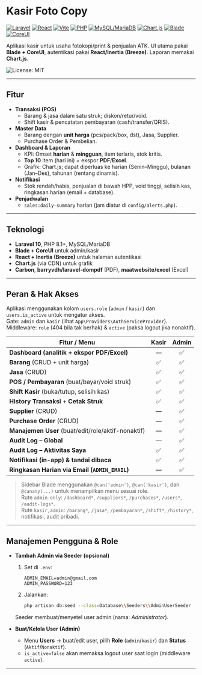 # Kasir Foto Copy
<p align="left">
  <a href="#"><img src="https://img.shields.io/badge/Laravel-11-FF2D20?logo=laravel&logoColor=white" alt="Laravel"></a>
  <a href="#"><img src="https://img.shields.io/badge/React-18-61DAFB?logo=react&logoColor=black" alt="React"></a>
  <a href="#"><img src="https://img.shields.io/badge/Vite-5-646CFF?logo=vite&logoColor=white" alt="Vite"></a>
  <a href="#"><img src="https://img.shields.io/badge/PHP-8.1+-777BB4?logo=php&logoColor=white" alt="PHP"></a>
  <a href="#"><img src="https://img.shields.io/badge/MySQL-MariaDB-4479A1?logo=mysql&logoColor=white" alt="MySQL/MariaDB"></a>
  <a href="#"><img src="https://img.shields.io/badge/Chart.js-4-FF6384?logo=chartdotjs&logoColor=white" alt="Chart.js"></a>
  <a href="#"><img src="https://img.shields.io/badge/Blade-Templating-0A0A0A?logo=laravel&logoColor=white" alt="Blade"></a>
  <a href="#"><img src="https://img.shields.io/badge/CoreUI-Admin-2CA5E0?logo=bootstrap&logoColor=white" alt="CoreUI"></a>
</p>

Aplikasi kasir untuk usaha fotokopi/print & penjualan ATK. UI utama pakai **Blade + CoreUI**, autentikasi pakai **React/Inertia (Breeze)**. Laporan memakai **Chart.js**.


![License: MIT](https://img.shields.io/badge/License-MIT-green)

---

## Fitur

- **Transaksi (POS)**
  - Barang & jasa dalam satu struk; diskon/retur/void.
  - Shift kasir & pencatatan pembayaran (cash/transfer/QRIS).
- **Master Data**
  - Barang dengan **unit harga** (pcs/pack/box, dst), Jasa, Supplier.
  - Purchase Order & Pembelian.
- **Dashboard & Laporan**
  - KPI: Omset **harian** & **mingguan**, item terlaris, stok kritis.
  - **Top 10** item (hari ini) + ekspor **PDF**/**Excel**.
  - Grafik: Chart.js; dapat diperluas ke harian (Senin–Minggu), bulanan (Jan–Des), tahunan (rentang dinamis).
- **Notifikasi**
  - Stok rendah/habis, penjualan di bawah HPP, void tinggi, selisih kas, ringkasan harian (email + database).
- **Penjadwalan**
  - `sales:daily-summary` harian (jam diatur di `config/alerts.php`).

---

## Teknologi

- **Laravel 10**, PHP 8.1+, MySQL/MariaDB
- **Blade + CoreUI** untuk admin/kasir
- **React + Inertia (Breeze)** untuk halaman autentikasi
- **Chart.js** (via CDN) untuk grafik
- **Carbon**, **barryvdh/laravel-dompdf** (PDF), **maatwebsite/excel** (Excel)

---

## Peran & Hak Akses

Aplikasi menggunakan kolom `users.role` (`admin` / `kasir`) dan `users.is_active` untuk mengatur akses.  
Gate: `admin` dan `kasir` (lihat `App\Providers\AuthServiceProvider`).  
Middleware: `role` (404 bila tak berhak) & `active` (paksa logout jika nonaktif).

| Fitur / Menu                                        | Kasir | Admin |
| ---                                                 | :--:  | :--:  |
| **Dashboard (analitik + ekspor PDF/Excel)**         |  —    |  ✅   |
| **Barang** (CRUD + unit harga)                      |  ✅   |  ✅   |
| **Jasa** (CRUD)                                     |  ✅   |  ✅   |
| **POS / Pembayaran** (buat/bayar/void struk)        |  ✅   |  ✅   |
| **Shift Kasir** (buka/tutup, selisih kas)           |  ✅   |  ✅   |
| **History Transaksi** + **Cetak Struk**             |  ✅   |  ✅   |
| **Supplier** (CRUD)                                 |  —    |  ✅   |
| **Purchase Order** (CRUD)                           |  —    |  ✅   |
| **Manajemen User** (buat/edit/role/aktif-nonaktif)  |  —    |  ✅   |
| **Audit Log – Global**                              |  —    |  ✅   |
| **Audit Log – Aktivitas Saya**                      |  ✅   |  ✅   |
| **Notifikasi (in-app) & tandai dibaca**             |  ✅   |  ✅   |
| **Ringkasan Harian via Email (`ADMIN_EMAIL`)**      |  —    |  ✅   |

> Sidebar Blade menggunakan `@can('admin')`, `@can('kasir')`, dan `@canany(...)` untuk menampilkan menu sesuai role.  
> Rute `admin-only`: `/dashboard*`, `/suppliers*`, `/purchases*`, `/users*`, `/audit-logs*`.  
> Rute `kasir,admin`: `/barang*`, `/jasa*`, `/pembayaran*`, `/shift*`, `/history*`, notifikasi, audit pribadi.

---

## Manajemen Pengguna & Role

- **Tambah Admin via Seeder (opsional)**
  1. Set di `.env`:
     ```
     ADMIN_EMAIL=admin@gmail.com
     ADMIN_PASSWORD=123
     ```
  2. Jalankan:
     ```bash
     php artisan db:seed --class=Database\\Seeders\\AdminUserSeeder
     ```
  Seeder membuat/menyetel user admin (nama: *Administrator*).

- **Buat/Kelola User (Admin)**
  - Menu **Users** → buat/edit user, pilih **Role** (`admin`/`kasir`) dan **Status** (`Aktif`/`Nonaktif`).
  - `is_active=false` akan memaksa logout user saat login (middleware `active`).

---
